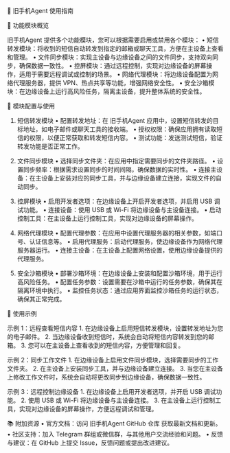 📖 旧手机Agent 使用指南

🧩 功能模块概览

旧手机Agent 提供多个功能模块，您可以根据需要启用或禁用各个模块：
	•	短信转发模块：将收到的短信自动转发到指定的邮箱或聊天工具，方便在主设备上查看和管理。
	•	文件同步模块：实现主设备与边缘设备之间的文件同步，支持双向同步，确保数据一致性。
	•	控屏模块：通过远程控制，实现对边缘设备的屏幕操作，适用于需要远程调试或控制的场景。
	•	网络代理模块：将边缘设备配置为网络代理服务器，提供 VPN、热点共享等功能，增强网络安全性。
	•	安全沙箱模块：在边缘设备上运行高风险任务，隔离主设备，提升整体系统的安全性。

🔧 模块配置与使用

1. 短信转发模块
	•	配置转发地址：在 旧手机Agent 应用中，设置短信转发的目标地址，如电子邮件或聊天工具的接收端。
	•	授权权限：确保应用拥有读取短信的权限，以便正常获取和转发短信内容。
	•	测试功能：发送测试短信，验证转发功能是否正常工作。

2. 文件同步模块
	•	选择同步文件夹：在应用中指定需要同步的文件夹路径。
	•	设置同步频率：根据需求设置同步的时间间隔，确保数据的实时性。
	•	连接主设备：在主设备上安装对应的同步工具，并与边缘设备建立连接，实现文件的自动同步。

3. 控屏模块
	•	启用开发者选项：在边缘设备上开启开发者选项，并启用 USB 调试功能。
	•	连接设备：使用 USB 或 Wi-Fi 将边缘设备与主设备连接。
	•	启动控制工具：在主设备上运行控制工具，实现对边缘设备的屏幕操作。

4. 网络代理模块
	•	配置代理参数：在应用中设置代理服务器的相关参数，如端口号、认证信息等。
	•	启用代理服务：启动代理服务，使边缘设备作为网络代理服务器运行。
	•	连接主设备：在主设备上配置网络设置，使用边缘设备提供的代理服务。

5. 安全沙箱模块
	•	部署沙箱环境：在边缘设备上安装和配置沙箱环境，用于运行高风险任务。
	•	配置任务参数：设置需要在沙箱中运行的任务参数，确保其在隔离环境中执行。
	•	监控任务状态：通过应用界面监控沙箱任务的运行状态，确保其正常完成。

🧪 使用示例

示例 1：远程查看短信内容
	1.	在边缘设备上启用短信转发模块，设置转发地址为您的电子邮件。
	2.	当边缘设备收到短信时，系统会自动将短信内容转发到您的邮箱。
	3.	您可以在主设备上查看收到的短信内容，方便管理和回复。

示例 2：同步工作文件
	1.	在边缘设备上启用文件同步模块，选择需要同步的工作文件夹。
	2.	在主设备上安装同步工具，并与边缘设备建立连接。
	3.	当您在主设备上修改工作文件时，系统会自动将更改同步到边缘设备，确保数据一致性。

示例 3：远程控制边缘设备
	1.	在边缘设备上启用开发者选项，并开启 USB 调试功能。
	2.	使用 USB 或 Wi-Fi 将边缘设备与主设备连接。
	3.	在主设备上运行控制工具，实现对边缘设备的屏幕操作，方便远程调试和管理。

📚 附加资源
	•	官方文档：访问 旧手机Agent GitHub 仓库 获取最新文档和更新。
	•	社区支持：加入 Telegram 群组或微信群，与其他用户交流经验和问题。
	•	反馈与建议：在 GitHub 上提交 Issue，反馈问题或提出改进建议。
